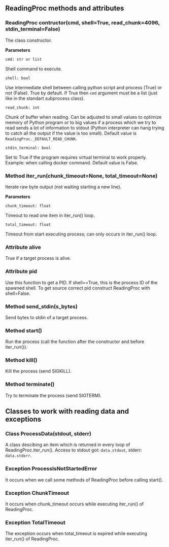 ## ReadingProc methods and attributes

### ReadingProc contructor(cmd, shell=True, read_chunk=4096, stdin_terminal=False)
The class constructor.

**Parameters**

`cmd: str or list`

Shell command to execute.

`shell: bool`

Use intermediate shell between calling python script and process (True) or not (False). True by default. If True then `cmd` argument must be a list (just like in the standart subprocess class).

`read_chunk: int`

Chunk of buffer when reading. Can be adjusted to small values to optimize memory of Python program or to big values if a process which we try to read sends a lot of information to stdout (Python interpreter can hang trying to catch all the output if the value is too small). Default value is `ReadingProc._DEFAULT_READ_CHUNK`.

`stdin_terminal: bool`

Set to True if the program requires virtual terminal to work properly. Example: when calling docker command. Default value is False.

### Method iter_run(chunk_timeout=None, total_timeout=None)
Iterate raw byte output (not waiting starting a new line).

**Parameters**

`chunk_timeout: float`

Timeout to read one item in iter_run() loop.

`total_timeout: float`

Timeout from start executing process; can only occurs in iter_run() loop.

### Attribute alive
True if a target process is alive.

### Attribute pid
Use this function to get a PID.
If shell==True, this is the process ID of the spawned shell.
To get source correct pid construct ReadingProc with shell=False.

### Method send_stdin(s_bytes)
Send bytes to stdin of a target process.

### Method start()
Run the process (call the function after the constructor and before iter_run()).

### Method kill()
Kill the process (send SIGKILL).

### Method terminate()
Try to terminate the process (send SIGTERM).

## Classes to work with reading data and exceptions

### Class ProcessData(stdout, stderr)
A class descibing an item which is returned in every loop of ReadingProc.iter_run(). Access to stdout got: `data.stdout`, stderr: `data.stderr`.

### Exception ProcessIsNotStartedError
It occurs when we call some methods of ReadingProc before calling start().

### Exception ChunkTimeout
It occurs when chunk_timeout occurs while executing iter_run() of ReadingProc.

### Exception TotalTimeout
The exception occurs when total_timeout is expired while executing iter_run() of ReadingProc.

